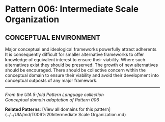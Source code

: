 # Pattern 006: Intermediate Scale Organization

## CONCEPTUAL ENVIRONMENT

Major conceptual and ideological frameworks powerfully attract adherents. It is consequently difficult for smaller alternative frameworks to offer knowledge of equivalent interest to ensure their viability. Where such alternatives exist they should be preserved. The growth of new alternatives should be encouraged. There should be collective concern within the conceptual domain to ensure their viability and avoid their development into conceptual outposts of any major framework.

---

*From the UIA 5-fold Pattern Language collection*  
*Conceptual domain adaptation of Pattern 006*

**Related Patterns**: [View all domains for this pattern](../../UIA/md/T006%20Intermediate Scale Organization.md)

